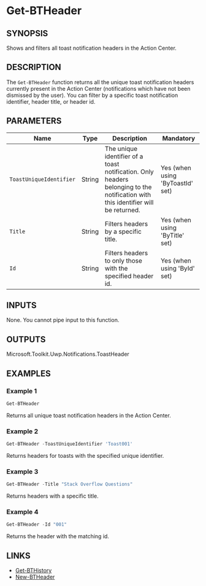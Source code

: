 # Get-BTHeader

## SYNOPSIS

Shows and filters all toast notification headers in the Action Center.

## DESCRIPTION

The `Get-BTHeader` function returns all the unique toast notification headers currently present in the Action Center (notifications which have not been dismissed by the user).
You can filter by a specific toast notification identifier, header title, or header id.

## PARAMETERS

| Name                   | Type   | Description                                                                      | Mandatory                          |
|------------------------|--------|----------------------------------------------------------------------------------|-------------------------------------|
| `ToastUniqueIdentifier`| String | The unique identifier of a toast notification. Only headers belonging to the notification with this identifier will be returned. | Yes (when using 'ByToastId' set)   |
| `Title`                | String | Filters headers by a specific title.                                             | Yes (when using 'ByTitle' set)      |
| `Id`                   | String | Filters headers to only those with the specified header id.                      | Yes (when using 'ById' set)         |

## INPUTS

None. You cannot pipe input to this function.

## OUTPUTS

Microsoft.Toolkit.Uwp.Notifications.ToastHeader

## EXAMPLES

### Example 1

```powershell
Get-BTHeader
```

Returns all unique toast notification headers in the Action Center.

### Example 2

```powershell
Get-BTHeader -ToastUniqueIdentifier 'Toast001'
```

Returns headers for toasts with the specified unique identifier.

### Example 3

```powershell
Get-BTHeader -Title "Stack Overflow Questions"
```

Returns headers with a specific title.

### Example 4

```powershell
Get-BTHeader -Id "001"
```

Returns the header with the matching id.

## LINKS

- [Get-BTHistory](Get-BTHistory.md)
- [New-BTHeader](New-BTHeader.md)
